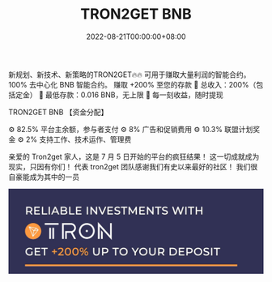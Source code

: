 ﻿---
title: "TRON2GET BNB"
description: "TRON2GET 强大而诚实的平台，在 BNB 区块链上进行智能合约验证审计"
date: 2022-08-21T00:00:00+08:00
lastmod: 2022-08-21T00:00:00+08:00
draft: false
authors: ["boogArno"]
featuredImage: "tron2get-bnb.png"
tags: ["High risk","TRON2GET BNB"]
categories: ["nfts"]
nfts: ["High risk"]
blockchain: "BSC"
website: "https://dappradar.com/"
twitter: "https://twitter.com/get_tron"
discord: ""
telegram: "https://t.me/tron2get_eng"
github: ""
youtube: ""
twitch: ""
facebook: ""
instagram: ""
reddit: ""
medium: ""
steam: ""
gitbook: ""
googleplay: ""
appstore: ""
status: "Live"
weight: 
lightgallery: true
toc: true
pinned: false
recommend: false
recommend1: false
---
新规划、新技术、新策略的TRON2GET🔥🔥
可用于赚取大量利润的智能合约。100% 去中心化 BNB 智能合约。
赚取 +200% 至您的存款
📌 总收入：200%（包括定金）
📌 最低存款：0.016 BNB，无上限
📌 每一刻收益，随时提现

TRON2GET BNB
【资金分配】

⚙️ 82.5% 平台主余额，参与者支付
⚙️ 8% 广告和促销费用
⚙️ 10.3% 联盟计划奖金
⚙️ 2% 支持工作、技术运作、管理费

亲爱的 Tron2get 家人，这是 7 月 5 日开始的平台的疯狂结果！ 这一切成就成为现实，只因有你们！ 代表 tron2get 团队感谢我们有史以来最好的社区！ 我们很自豪能成为其中的一员

![1080x360](1080x360.jpg)



